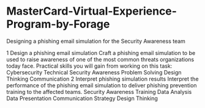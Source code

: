 # MasterCard-Virtual-Experience-Program-by-Forage
Designing a phishing email simulation for the Security Awareness team



1
Design a phishing email simulation
Craft a phishing email simulation to be used to raise awareness of one of the most common threats organizations today face.
Practical skills you will gain from working on this task:
Cybersecurity Technical  Security Awareness Problem Solving Design Thinking Communication
2
Interpret phishing simulation results
Interpret the performance of the phishing email simulation to deliver phishing prevention training to the affected teams.
Security Awareness Training Data Analysis Data Presentation Communication Strategy Design Thinking
